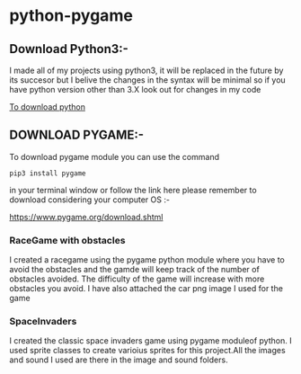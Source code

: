 # python-pygame

## Download Python3:-
I made all of my projects using python3, it will be replaced in the future by its succesor but I belive the changes in the syntax will be minimal so if you have python version other than 3.X look out for changes in my code

[To download python](https://www.python.org/downloads/)

## DOWNLOAD PYGAME:-
To download pygame module you can use the command 
```
pip3 install pygame
```
in your terminal window
or follow the link here please remember to download considering your computer OS :-

https://www.pygame.org/download.shtml

### RaceGame with obstacles

I created a racegame using the pygame python module where you have to avoid the obstacles and the gamde will keep track of the number of obstacles avoided. The difficulty of the game will increase with more obstacles you avoid. I have also attached the car png image I used for the game


### SpaceInvaders 

I created the classic space invaders game using pygame moduleof python. I used sprite classes to create varioius sprites for this project.All the images and sound I used are there in the image and sound folders.

